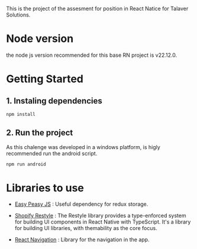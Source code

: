 This is the project of the assesment for position in React Natice for Talaver Solutions.

# Node version

the node js version recommended for this base RN project is v22.12.0.

# Getting Started

## 1. Instaling dependencies

```bash
npm install
```

## 2. Run the project

As this chalenge was developed in a windows platform, is higly recommended run the android script.

```bash
npm run android
```

# Libraries to use

- [Easy Peasy JS](https://easy-peasy.vercel.app/) : Useful dependency for redux storage.

- [Shopify Restyle](https://shopify.github.io/restyle/) : The Restyle library provides a type-enforced system for building UI components in React Native with TypeScript. It's a library for building UI libraries, with themability as the core focus.

- [React Navigation](https://reactnavigation.org/) : Library for the navigation in the app.

